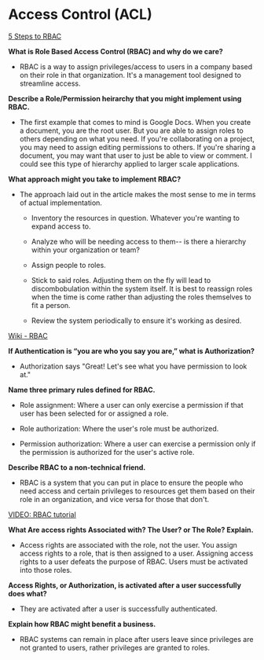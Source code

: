 # Access Control (ACL)

[5 Steps to RBAC](https://www.csoonline.com/article/3060780/security/5-steps-to-simple-role-based-access-control.html)

**What is Role Based Access Control (RBAC) and why do we care?**

- RBAC is a way to assign privileges/access to users in a company based on their role in that organization. It's a management tool designed to streamline access.

**Describe a Role/Permission heirarchy that you might implement using RBAC.**

- The first example that comes to mind is Google Docs. When you create a document, you are the root user. But you are able to assign roles to others depending on what you need. If you're collaborating on a project, you may need to assign editing permissions to others. If you're sharing a document, you may want that user to just be able to view or comment. I could see this type of hierarchy applied to larger scale applications.

**What approach might you take to implement RBAC?**

- The approach laid out in the article makes the most sense to me in terms of actual implementation. 

  - Inventory the resources in question. Whatever you're wanting to expand access to.
  
  - Analyze who will be needing access to them-- is there a hierarchy within your organization or team?

  - Assign people to roles.

  - Stick to said roles. Adjusting them on the fly will lead to discombobulation within the system itself. It is best to reassign roles when the time is come rather than adjusting the roles themselves to fit a person.

  - Review the system periodically to ensure it's working as desired.

[Wiki - RBAC](https://en.wikipedia.org/wiki/Role-based_access_control)

**If Authentication is “you are who you say you are,” what is Authorization?**

- Authorization says "Great! Let's see what you have permission to look at."

**Name three primary rules defined for RBAC.**

- Role assignment: Where a user can only exercise a permission if that user has been selected for or assigned a role.

- Role authorization: Where the user's role must be authorized.

- Permission authorization: Where a user can exercise a permission only if the permission is authorized for the user's active role.

**Describe RBAC to a non-technical friend.**

- RBAC is a system that you can put in place to ensure the people who need access and certain privileges to resources get them based on their role in an organization, and vice versa for those that don't.

[VIDEO: RBAC tutorial](https://www.youtube.com/watch?v=C4NP8Eon3cA)

**What Are access rights Associated with? The User? or The Role? Explain.**

- Access rights are associated with the role, not the user. You assign access rights to a role, that is then assigned to a user. Assigning access rights to a user defeats the purpose of RBAC. Users must be activated into those roles.

**Access Rights, or Authorization, is activated after a user successfully does what?**

- They are activated after a user is successfully authenticated.

**Explain how RBAC might benefit a business.**

- RBAC systems can remain in place after users leave since privileges are not granted to users, rather privileges are granted to roles.
